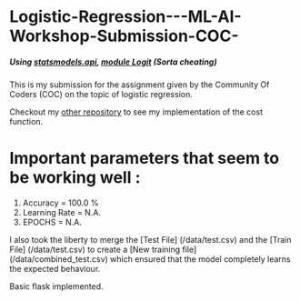 # Logistic-Regression---ML-AI-Workshop-Submission-COC-

##### Using [statsmodels.api](http://www.statsmodels.org), [module Logit](http://www.statsmodels.org/stable/generated/statsmodels.discrete.discrete_model.Logit.html#statsmodels.discrete.discrete_model.Logit) (Sorta cheating)

This is my submission for the assignment given by the Community Of Coders (COC) on the topic of logistic regression.

Checkout my [other repository](#repository) to see my implementation of the cost function.


# Important parameters that seem to be working well :
1. Accuracy      = 100.0 % 
2. Learning Rate = N.A.
3. EPOCHS        = N.A.

I also took the liberty to merge the [Test File] (/data/test.csv) and the [Train File] (/data/test.csv) to create a [New training file] (/data/combined_test.csv) which ensured that the model completely learns the expected behaviour.

Basic flask implemented.
